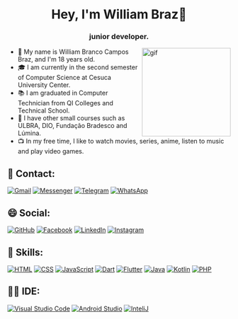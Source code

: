 <h1 align="center">Hey, I'm William Braz👋</h1>
<h3 align="center">junior developer.</h3>

<img align="right" alt="gif" src="https://c.tenor.com/DLWGvDkhhyMAAAAi/gray-hair-big-eyes.gif" width="200" height="200">

- 🧑 My name is William Branco Campos Braz, and I'm 18 years old.
- 🎓 I am currently in the second semester of Computer Science at Cesuca University Center.
- 📚 I am graduated in Computer Technician from QI Colleges and Technical School.
- 📜 I have other small courses such as ULBRA, DIO, Fundação Bradesco and Lúmina.
- 📺 In my free time, I like to watch movies, series, anime, listen to music and play video games.

## 📱 Contact:

[![Gmail](https://img.shields.io/badge/Gmail-D14836?style=for-the-badge&logo=gmail&logoColor=white)](https://mail.google.com/mail/u/0/?tab=rm&ogbl#inbox) [![Messenger](https://img.shields.io/badge/Messenger-00B2FF?style=for-the-badge&logo=messenger&logoColor=white)](https://www.messenger.com/t/william.braz.1000) [![Telegram](https://img.shields.io/badge/Telegram-2CA5E0?style=for-the-badge&logo=telegram&logoColor=white)](https://t.me/WilliamBraz) [![WhatsApp](https://img.shields.io/badge/WhatsApp-25D366?style=for-the-badge&logo=whatsapp&logoColor=white)](https://wa.me/5551985537545)

## 😄 Social:

[![GitHub](https://img.shields.io/badge/GitHub-100000?style=for-the-badge&logo=github&logoColor=white)]() [![Facebook](https://img.shields.io/badge/Facebook-1877F2?style=for-the-badge&logo=facebook&logoColor=white)](https://www.facebook.com/william.braz.1000/) [![LinkedIn](https://img.shields.io/badge/LinkedIn-0077B5?style=for-the-badge&logo=linkedin&logoColor=white)](https://www.linkedin.com/in/williambrancocamposbraz/) [![Instagram](https://img.shields.io/badge/Instagram-E4405F?style=for-the-badge&logo=instagram&logoColor=white)](https://www.instagram.com/invites/contact/?i=1ui6vl66zsll7&utm_content=37iofg9) 

## 🚀 Skills:

[![HTML](https://img.shields.io/badge/HTML5-E34F26?style=for-the-badge&logo=html5&logoColor=white)]() [![CSS](https://img.shields.io/badge/CSS3-1572B6?style=for-the-badge&logo=css3&logoColor=white)]() [![JavaScript](https://img.shields.io/badge/JavaScript-323330?style=for-the-badge&logo=javascript&logoColor=F7DF1E)]() [![Dart](https://img.shields.io/badge/Dart-0175C2?style=for-the-badge&logo=dart&logoColor=white)]() [![Flutter](https://img.shields.io/badge/Flutter-02569B?style=for-the-badge&logo=flutter&logoColor=white)]() [![Java](https://img.shields.io/badge/Java-ED8B00?style=for-the-badge&logo=java&logoColor=white)]() [![Kotlin](https://img.shields.io/badge/Kotlin-0095D5?&style=for-the-badge&logo=kotlin&logoColor=white)]() [![PHP](https://img.shields.io/badge/PHP-777BB4?style=for-the-badge&logo=php&logoColor=white)]()

## 👩‍💻 IDE:

[![Visual Studio Code](https://img.shields.io/badge/Visual_Studio_Code-0078D4?style=for-the-badge&logo=visual%20studio%20code&logoColor=white)]() [![Android Studio](https://img.shields.io/badge/Android_Studio-3DDC84?style=for-the-badge&logo=android-studio&logoColor=white)]() [![InteliJ](https://img.shields.io/badge/IntelliJ_IDEA-000000.svg?style=for-the-badge&logo=intellij-idea&logoColor=white)]()
